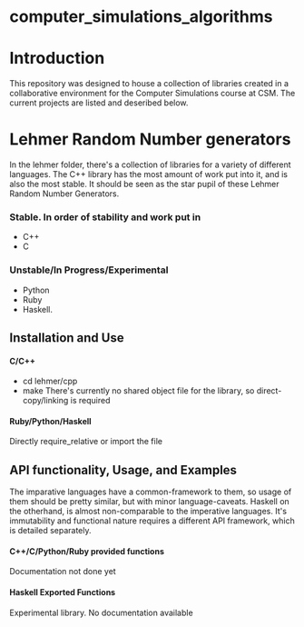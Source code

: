 computer_simulations_algorithms
===============================

# Introduction
This repository was designed to house a collection of libraries created in a
collaborative environment for the Computer Simulations course at CSM. The current
projects are listed and deseribed below.

# Lehmer Random Number generators
In the lehmer folder, there's a collection of libraries for a variety of different
languages. The C++ library has the most amount of work put into it, and is also
the most stable. It should be seen as the star pupil of these Lehmer Random
Number Generators.
### Stable. In order of stability and work put in
* C++
* C
### Unstable/In Progress/Experimental
* Python
* Ruby
* Haskell.

## Installation and Use

#### C/C++
* cd lehmer/cpp
* make
There's currently no shared object file for the library, so direct-copy/linking
is required

#### Ruby/Python/Haskell
Directly require_relative or import the file

## API functionality, Usage, and Examples
The imparative languages have a common-framework to them, so usage of them
should be pretty similar, but with minor language-caveats. Haskell on the otherhand,
is almost non-comparable to the imperative languages. It's immutability and
functional nature requires a different API framework, which is detailed separately.

#### C++/C/Python/Ruby provided functions
Documentation not done yet

#### Haskell Exported Functions
Experimental library. No documentation available
